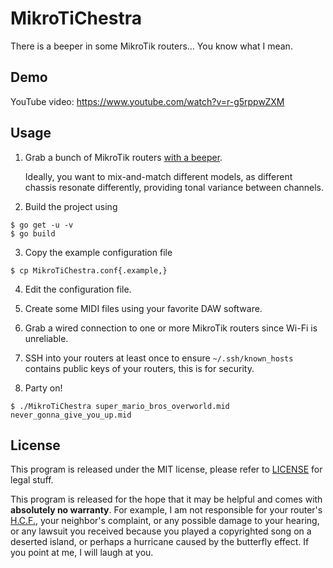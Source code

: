 # MikroTiChestra
There is a beeper in some MikroTik routers… You know what I mean.

## Demo

YouTube video: <https://www.youtube.com/watch?v=r-g5rppwZXM>

## Usage

1. Grab a bunch of MikroTik routers [with a beeper](https://mikrotik.com/products/group/ethernet-routers?filter&s=c&f=%5B%22beeper%22%5D).

   Ideally, you want to mix-and-match different models, as different chassis resonate differently, providing tonal variance between channels.

2. Build the project using
```
$ go get -u -v
$ go build
```

3. Copy the example configuration file
```
$ cp MikroTiChestra.conf{.example,}
```

4. Edit the configuration file.

5. Create some MIDI files using your favorite DAW software.

6. Grab a wired connection to one or more MikroTik routers since Wi-Fi is unreliable.

7. SSH into your routers at least once to ensure `~/.ssh/known_hosts` contains public keys of your routers, this is for security.

8. Party on!
```
$ ./MikroTiChestra super_mario_bros_overworld.mid never_gonna_give_you_up.mid
```

## License

This program is released under the MIT license, please refer to [LICENSE](LICENSE) for legal stuff.

This program is released for the hope that it may be helpful and comes with **absolutely no warranty**. For example, I am not responsible for your router's [H.C.F.](https://en.wikipedia.org/wiki/Halt_and_Catch_Fire_(computing)), your neighbor's complaint, or any possible damage to your hearing, or any lawsuit you received because you played a copyrighted song on a deserted island, or perhaps a hurricane caused by the butterfly effect. If you point at me, I will laugh at you.
